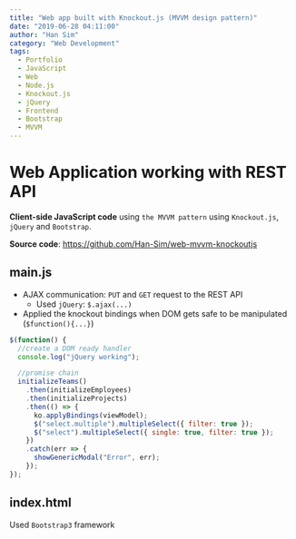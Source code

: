 ```yaml
---
title: "Web app built with Knockout.js (MVVM design pattern)"
date: "2019-06-28 04:11:00"
author: "Han Sim"
category: "Web Development"
tags:
  - Portfolio
  - JavaScript
  - Web
  - Node.js
  - Knockout.js
  - jQuery
  - Frontend
  - Bootstrap
  - MVVM
---
```


# Web Application working with REST API

**Client-side JavaScript code** using `the MVVM pattern` using `Knockout.js`, `jQuery` and `Bootstrap`.

**Source code**: https://github.com/Han-Sim/web-mvvm-knockoutjs

## main.js

- AJAX communication: `PUT` and `GET` request to the REST API
  - Used `jQuery`: `$.ajax(...)`
- Applied the knockout bindings when DOM gets safe to be manipulated (`$function(){...}`)

```JavaScript
$(function() {
  //create a DOM ready handler
  console.log("jQuery working");

  //promise chain
  initializeTeams()
    .then(initializeEmployees)
    .then(initializeProjects)
    .then(() => {
      ko.applyBindings(viewModel);
      $("select.multiple").multipleSelect({ filter: true });
      $("select").multipleSelect({ single: true, filter: true });
    })
    .catch(err => {
      showGenericModal("Error", err);
    });
});
```

## index.html

Used `Bootstrap3` framework
